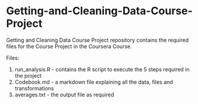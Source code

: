 # Getting-and-Cleaning-Data-Course-Project

Getting and Cleaning Data Course Project repository contains the required files for the Course Project in the Coursera Course.

Files:

1. run_analysis.R - contains the R script to execute the 5 steps required in the project
2. Codebook.md - a markdown file explaining all the data, files and transformations
3. averages.txt - the output file as required
